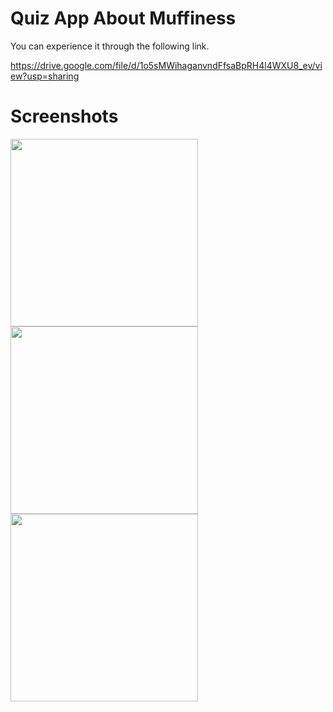 # Quiz App About Muffiness 

You can experience it through the following link.

https://drive.google.com/file/d/1o5sMWihaganvndFfsaBpRH4l4WXU8_ev/view?usp=sharing

# Screenshots


<img src=https://i.ibb.co/3FYtqjM/quiz-screen1.jpg, width=300><img src=https://i.ibb.co/RQc5cJs/quiz-screen2.jpg, width=300><img src=https://i.ibb.co/LZdptxz/quiz-screen3.jpg, width=300>
